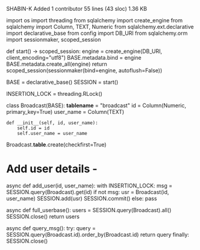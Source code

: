 
SHABIN-K Added
 1 contributor
55 lines (43 sloc)  1.36 KB

import os
import threading
from sqlalchemy import create_engine
from sqlalchemy import Column, TEXT, Numeric
from sqlalchemy.ext.declarative import declarative_base
from config import DB_URI
from sqlalchemy.orm import sessionmaker, scoped_session

def start() -> scoped_session:
    engine = create_engine(DB_URI, client_encoding="utf8")
    BASE.metadata.bind = engine
    BASE.metadata.create_all(engine)
    return scoped_session(sessionmaker(bind=engine, autoflush=False))


BASE = declarative_base()
SESSION = start()

INSERTION_LOCK = threading.RLock()

class Broadcast(BASE):
    __tablename__ = "broadcast"
    id = Column(Numeric, primary_key=True)
    user_name = Column(TEXT)

    def __init__(self, id, user_name):
        self.id = id
        self.user_name = user_name

Broadcast.__table__.create(checkfirst=True)


#  Add user details -
async def add_user(id, user_name):
    with INSERTION_LOCK:
        msg = SESSION.query(Broadcast).get(id)
        if not msg:
            usr = Broadcast(id, user_name)
            SESSION.add(usr)
            SESSION.commit()
        else:
            pass
          
async def full_userbase():
    users = SESSION.query(Broadcast).all()
    SESSION.close()
    return users

async def query_msg():
    try:
        query = SESSION.query(Broadcast.id).order_by(Broadcast.id)
        return query
    finally:
        SESSION.close()
